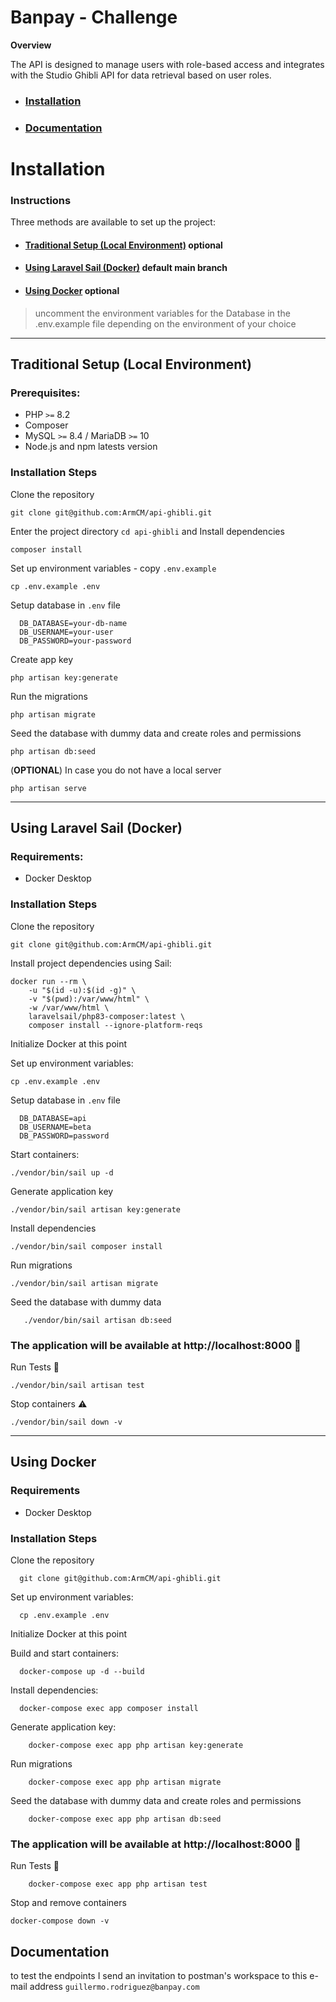 # Banpay - Challenge

**Overview**

The API is designed to manage users with role-based access and integrates with the Studio Ghibli API for data retrieval based on user roles.

- ### [Installation](#installation)
- ### [Documentation](#documentation)

# Installation

### Instructions

Three methods are available to set up the project:

- #### [Traditional Setup (Local Environment)](#traditional-setup) optional
- #### [Using Laravel Sail (Docker)](#using-laravel-sail-(docker)) default main branch
- #### [Using Docker](#using-docker) optional

> uncomment the environment variables for the Database in the .env.example file depending on the environment of your choice

---

## Traditional Setup (Local Environment)

### Prerequisites:

- PHP `>=` 8.2
- Composer
- MySQL `>=` 8.4 / MariaDB `>=` 10
- Node.js and npm latests version

### Installation Steps

Clone the repository

```shell
git clone git@github.com:ArmCM/api-ghibli.git
```

Enter the project directory `cd api-ghibli` and Install dependencies

```shell
composer install
```
Set up environment variables - copy `.env.example`

```shell
cp .env.example .env
```
Setup database in `.env` file

```shell
  DB_DATABASE=your-db-name
  DB_USERNAME=your-user
  DB_PASSWORD=your-password
```

Create app key

```shell
php artisan key:generate
```
Run the migrations

```shell
php artisan migrate
```

Seed the database with dummy data and create roles and permissions

```shell
php artisan db:seed
```
(**OPTIONAL**) In case you do not have a local server

```shell
php artisan serve
```

---
## Using Laravel Sail (Docker)

### Requirements:

- Docker Desktop

### Installation Steps

Clone the repository

```shell
git clone git@github.com:ArmCM/api-ghibli.git
```
Install project dependencies using Sail:

```shell
docker run --rm \
    -u "$(id -u):$(id -g)" \
    -v "$(pwd):/var/www/html" \
    -w /var/www/html \
    laravelsail/php83-composer:latest \
    composer install --ignore-platform-reqs
```

Initialize Docker at this point

Set up environment variables:

```shell
cp .env.example .env
```
Setup database in `.env` file

```shell
  DB_DATABASE=api
  DB_USERNAME=beta
  DB_PASSWORD=password
```

Start containers:

```shell
./vendor/bin/sail up -d
```

Generate application key

```shell
./vendor/bin/sail artisan key:generate
```

Install dependencies

```shell
./vendor/bin/sail composer install
```

Run migrations

```shell
./vendor/bin/sail artisan migrate
```

Seed the database with dummy data

```
   ./vendor/bin/sail artisan db:seed
```

### **The application will be available at** http://localhost:8000 🚀


Run Tests 🧪

```shell
./vendor/bin/sail artisan test
```

Stop containers ⚠️

```shell
./vendor/bin/sail down -v
```

---

## Using Docker

### Requirements

- Docker Desktop

### Installation Steps

Clone the repository

```shell
  git clone git@github.com:ArmCM/api-ghibli.git
```

Set up environment variables:

```shell
  cp .env.example .env
```
Initialize Docker at this point

Build and start containers:

```shell
  docker-compose up -d --build
```
Install dependencies:

```shell
  docker-compose exec app composer install
```

Generate application key:

```shell
    docker-compose exec app php artisan key:generate
```

Run migrations

```shell
    docker-compose exec app php artisan migrate
```
Seed the database with dummy data and create roles and permissions

```shell
    docker-compose exec app php artisan db:seed
```

### **The application will be available at** http://localhost:8000 🚀

Run Tests 🧪

```shell
    docker-compose exec app php artisan test
```

Stop and remove containers

```shell
docker-compose down -v
```

## Documentation

to test the endpoints I send an invitation to postman's workspace to this e-mail address `guillermo.rodriguez@banpay.com`
